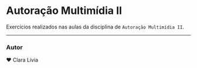 # Autoração Multimídia II

Exercícios realizados nas aulas da disciplina de `Autoração Multimídia II`.

---

### Autor
❤️ Clara Lívia
